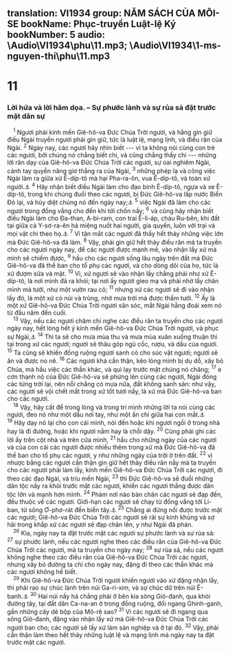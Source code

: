 translation: VI1934
group: NĂM SÁCH CỦA MÔI-SE
bookName: Phục-truyền Luật-lệ Ký 
bookNumber: 5
audio: \Audio\VI1934\phu\11.mp3; \Audio\VI1934\1-ms-nguyen-thi\phu\11.mp3
-------

<div class="title"><h1>11</h1><h3>Lời hứa và lời hăm dọa. – Sự phước lành và sự rủa sả đặt trước mặt dân sự</h3></div>
<span class="verse phu_11_1"> <sup>1</sup> Ngươi phải kính mến Giê-hô-va Đức Chúa Trời ngươi, và hằng gìn giữ điều Ngài truyền ngươi phải gìn giữ, tức là luật lệ, mạng lịnh, và điều răn của Ngài. </span>
<span class="verse phu_11_2"><sup>2</sup> Ngày nay, các ngươi hãy nhìn biết --- vì ta không nói cùng con trẻ các ngươi, bởi chúng nó chẳng biết chi, và cũng chẳng thấy chi --- những lời răn dạy của Giê-hô-va Đức Chúa Trời các ngươi, sự oai nghiêm Ngài, cánh tay quyền năng giơ thẳng ra của Ngài, </span>
<span class="verse phu_11_3"><sup>3</sup> những phép lạ và công việc Ngài làm ra giữa xứ Ê-díp-tô mà hại Pha-ra-ôn, vua Ê-díp-tô, và toàn xứ người.<a data-toggle="tooltip" data-placement="bottom" title="Xu 7:8–12:13">⚓</a></span>
<span class="verse phu_11_4"><sup>4</sup> Hãy nhận biết điều Ngài làm cho đạo binh Ê-díp-tô, ngựa và xe Ê-díp-tô, trong khi chúng đuổi theo các ngươi, bị Đức Giê-hô-va lấp nước Biển Đỏ lại, và hủy diệt chúng nó đến ngày nay;<a data-toggle="tooltip" data-placement="bottom" title="Xu 14:28">⚓</a></span>
<span class="verse phu_11_5"><sup>5</sup> việc Ngài đã làm cho các ngươi trong đồng vắng cho đến khi tới chốn nầy; </span>
<span class="verse phu_11_6"><sup>6</sup> và cũng hãy nhận biết điều Ngài làm cho Đa-than, A-bi-ram, con trai Ê-li-áp, cháu Ru-bên, khi đất tại giữa cả Y-sơ-ra-ên hả miệng nuốt hai người, gia quyến, luôn với trại và mọi vật chi theo họ.<a data-toggle="tooltip" data-placement="bottom" title="Dan 16:31-32">⚓</a></span>
<span class="verse phu_11_7"><sup>7</sup> Vì tận mắt các ngươi đã thấy hết thảy những việc lớn mà Đức Giê-hô-va đã làm. </span>
<span class="verse phu_11_8"><sup>8</sup> Vậy, phải gìn giữ hết thảy điều răn mà ta truyền cho các ngươi ngày nay, để các ngươi được mạnh mẽ, vào nhận lấy xứ mà mình sẽ chiếm được, </span>
<span class="verse phu_11_9"><sup>9</sup> hầu cho các ngươi sống lâu ngày trên đất mà Đức Giê-hô-va đã thề ban cho tổ phụ các ngươi, và cho dòng dõi của họ, tức là xứ đượm sữa và mật. </span>
<span class="verse phu_11_10"><sup>10</sup> Vì, xứ ngươi sẽ vào nhận lấy chẳng phải như xứ Ê-díp-tô, là nơi mình đã ra khỏi; tại nơi ấy ngươi gieo mạ và phải nhờ lấy chân mình mà tưới, như một vườn rau cỏ; </span>
<span class="verse phu_11_11"><sup>11</sup> nhưng xứ các ngươi sẽ đi vào nhận lấy đó, là một xứ có núi và trũng, nhờ mưa trời mà được thấm tưới. </span>
<span class="verse phu_11_12"><sup>12</sup> Ấy là một xứ Giê-hô-va Đức Chúa Trời ngươi săn sóc, mắt Ngài hằng đoái xem nó từ đầu năm đến cuối. <br/></span>
<span class="verse phu_11_13"> <sup>13</sup> Vậy, nếu các ngươi chăm chỉ nghe các điều răn ta truyền cho các ngươi ngày nay, hết lòng hết ý kính mến Giê-hô-va Đức Chúa Trời ngươi, và phục sự Ngài,<a data-toggle="tooltip" data-placement="bottom" title="Le 26:3-5; Phu 7:12-16; 28:1-14">⚓</a></span>
<span class="verse phu_11_14"><sup>14</sup> Thì ta sẽ cho mưa mùa thu và mưa mùa xuân xuống thuận thì tại trong xứ các ngươi; ngươi sẽ thâu góp ngũ cốc, rượu, và dầu của ngươi. </span>
<span class="verse phu_11_15"><sup>15</sup> Ta cũng sẽ khiến đồng ruộng ngươi sanh cỏ cho súc vật ngươi; ngươi sẽ ăn và được no nê. </span>
<span class="verse phu_11_16"><sup>16</sup> Các ngươi khá cẩn thận, kẻo lòng mình bị dụ dỗ, xây bỏ Chúa, mà hầu việc các thần khác, và quì lạy trước mặt chúng nó chăng; </span>
<span class="verse phu_11_17"><sup>17</sup> e cơn thạnh nộ của Đức Giê-hô-va sẽ phừng lên cùng các ngươi, Ngài đóng các từng trời lại, nên nỗi chẳng có mưa nữa, đất không sanh sản: như vậy, các ngươi sẽ vội chết mất trong xứ tốt tươi nầy, là xứ mà Đức Giê-hô-va ban cho các ngươi. <br/></span>
<span class="verse phu_11_18"> <sup>18</sup> Vậy, hãy cất để trong lòng và trong trí mình những lời ta nói cùng các ngươi, đeo nó như một dấu nơi tay, như một ấn chí giữa hai con mắt.<a data-toggle="tooltip" data-placement="bottom" title="Phu 6:6-9">⚓</a></span>
<span class="verse phu_11_19"><sup>19</sup> Hãy dạy nó lại cho con cái mình, nói đến hoặc khi ngươi ngồi ở trong nhà hay là đi đường, hoặc khi ngươi nằm hay là chỗi dậy. </span>
<span class="verse phu_11_20"><sup>20</sup> Cũng phải ghi các lời ấy trên cột nhà và trên cửa mình, </span>
<span class="verse phu_11_21"><sup>21</sup> hầu cho những ngày của các ngươi và của con cái các ngươi được nhiều thêm trong xứ mà Đức Giê-hô-va đã thề ban cho tổ phụ các ngươi, y như những ngày của trời ở trên đất. </span>
<span class="verse phu_11_22"><sup>22</sup> vì nhược bằng các ngươi cẩn thận gìn giữ hết thảy điều răn nầy mà ta truyền cho các ngươi phải làm lấy, kính mến Giê-hô-va Đức Chúa Trời các ngươi, đi theo các đạo Ngài, và tríu mến Ngài, </span>
<span class="verse phu_11_23"><sup>23</sup> thì Đức Giê-hô-va sẽ đuổi những dân tộc nầy ra khỏi trước mặt các ngươi, khiến các ngươi thắng được dân tộc lớn và mạnh hơn mình. </span>
<span class="verse phu_11_24"><sup>24</sup> Phàm nơi nào bàn chân các ngươi sẽ đạp đến, đều thuộc về các ngươi. Giới-hạn các ngươi sẽ chạy từ đồng vắng tới Li-ban, từ sông Ơ-phơ-rát đến biển tây.<a data-toggle="tooltip" data-placement="bottom" title="Gios 1:3-5">⚓</a></span>
<span class="verse phu_11_25"><sup>25</sup> Chẳng ai đứng nổi được trước mặt các ngươi; Giê-hô-va Đức Chúa Trời các ngươi sẽ rải sự kinh khủng và sợ hãi trong khắp xứ các ngươi sẽ đạp chân lên, y như Ngài đã phán. <br/></span>
<span class="verse phu_11_26"> <sup>26</sup> Kìa, ngày nay ta đặt trước mặt các ngươi sự phước lành và sự rủa sả: </span>
<span class="verse phu_11_27"><sup>27</sup> sự phước lành, nếu các ngươi nghe theo các điều răn của Giê-hô-va Đức Chúa Trời các ngươi, mà ta truyền cho ngày nay; </span>
<span class="verse phu_11_28"><sup>28</sup> sự rủa sả, nếu các ngươi không nghe theo các điều răn của Giê-hô-va Đức Chúa Trời các ngươi, nhưng xây bỏ đường ta chỉ cho ngày nay, đặng đi theo các thần khác mà các ngươi không hề biết. <br/></span>
<span class="verse phu_11_29"> <sup>29</sup> Khi Giê-hô-va Đức Chúa Trời ngươi khiến ngươi vào xứ đặng nhận lấy, thì phải rao sự chúc lành trên núi Ga-ri-xim, và sự chúc dữ trên núi Ê-banh.<a data-toggle="tooltip" data-placement="bottom" title="Phu 27:11-14; Gios 8:33-35">⚓</a></span>
<span class="verse phu_11_30"><sup>30</sup> Hai núi nầy há chẳng phải ở bên kia sông Giô-đanh, qua khỏi đường tây, tại đất dân Ca-na-an ở trong đồng ruộng, đối ngang Ghinh-ganh, gần những cây dẻ bộp của Mô-rê sao? </span>
<span class="verse phu_11_31"><sup>31</sup> Vì các ngươi sẽ đi ngang qua sông Giô-đanh, đặng vào nhận lấy xứ mà Giê-hô-va Đức Chúa Trời các ngươi ban cho; các ngươi sẽ lấy xứ làm sản nghiệp và ở tại đó. </span>
<span class="verse phu_11_32"><sup>32</sup> Vậy, phải cẩn thận làm theo hết thảy những luật lệ và mạng lịnh mà ngày nay ta đặt trước mặt các ngươi. <br/></span>
